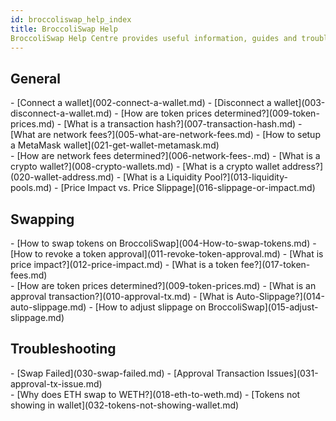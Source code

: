 ```yaml
---
id: broccoliswap_help_index
title: BroccoliSwap Help
BroccoliSwap Help Centre provides useful information, guides and troubleshooting to BroccoliSwap users.
---
```


## General

<div class="two-columns-container">
  <div class="child child-right">
      - [Connect a wallet](002-connect-a-wallet.md)
      - [Disconnect a wallet](003-disconnect-a-wallet.md)
      - [How are token prices determined?](009-token-prices.md)
      - [What is a transaction hash?](007-transaction-hash.md)
      - [What are network fees?](005-what-are-network-fees.md)
      - [How to setup a MetaMask wallet](021-get-wallet-metamask.md)    
  </div>
  <div class="child">
      - [How are network fees determined?](006-network-fees-.md)
      - [What is a crypto wallet?](008-crypto-wallets.md)
      - [What is a crypto wallet address?](020-wallet-address.md)
      - [What is a Liquidity Pool?](013-liquidity-pools.md)
      - [Price Impact vs. Price Slippage](016-slippage-or-impact.md)
  </div>
</div>

## Swapping

<div class="two-columns-container">
  <div class="child child-right">
      - [How to swap tokens on BroccoliSwap](004-How-to-swap-tokens.md)
      - [How to revoke a token approval](011-revoke-token-approval.md)
      - [What is price impact?](012-price-impact.md)
      - [What is a token fee?](017-token-fees.md)  
  </div>
  <div class="child">
      - [How are token prices determined?](009-token-prices.md)
      - [What is an approval transaction?](010-approval-tx.md)
      - [What is Auto-Slippage?](014-auto-slippage.md)
      - [How to adjust slippage on BroccoliSwap](015-adjust-slippage.md)
  </div>
</div>

## Troubleshooting

<div class="two-columns-container">
  <div class="child child-right">
      - [Swap Failed](030-swap-failed.md)
      - [Approval Transaction Issues](031-approval-tx-issue.md)
  </div>
  <div class="child">
      - [Why does ETH swap to WETH?](018-eth-to-weth.md)
      - [Tokens not showing in wallet](032-tokens-not-showing-wallet.md)
  </div>
</div>